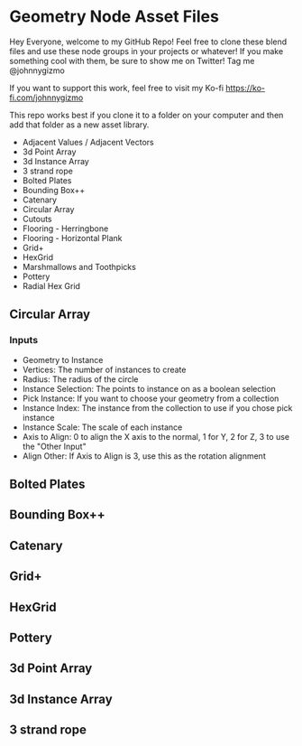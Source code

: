 # Geometry Node Asset Files

Hey Everyone, welcome to my GitHub Repo! Feel free to clone these blend files and use these node groups in your projects or whatever! If you make something cool with them, be sure to show me on Twitter! Tag me @johnnygizmo 

If you want to support this work, feel free to visit my Ko-fi https://ko-fi.com/johnnygizmo

This repo works best if you clone it to a folder on your computer and then add that folder as a new asset library.

  - Adjacent Values / Adjacent Vectors
  - 3d Point Array
  - 3d Instance Array
  - 3 strand rope
  - Bolted Plates
  - Bounding Box++
  - Catenary
  - Circular Array
  - Cutouts
  - Flooring - Herringbone
  - Flooring - Horizontal Plank
  - Grid+
  - HexGrid
  - Marshmallows and Toothpicks
  - Pottery
  - Radial Hex Grid




## Circular Array
### Inputs

  - Geometry to Instance
  - Vertices: The number of instances to create
  - Radius: The radius of the circle
  - Instance Selection: The points to instance on as a boolean selection
  - Pick Instance: If you want to choose your geometry from a collection
  - Instance Index: The instance from the collection to use if you chose pick instance
  - Instance Scale: The scale of each instance
  - Axis to Align: 0 to align the X axis to the normal, 1 for Y, 2 for Z, 3 to use the "Other Input"
  - Align Other: If Axis to Align is 3, use this as the rotation alignment
    
## Bolted Plates
## Bounding Box++
## Catenary
## Grid+
## HexGrid
## Pottery  
## 3d Point Array
## 3d Instance Array
## 3 strand rope
